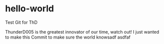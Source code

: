 # hello-world
Test Git for ThD

ThunderD005 is the greatest innovator of our time, watch out!
I just wanted to make this Commit to make sure the world knowsadf
asdfaf
